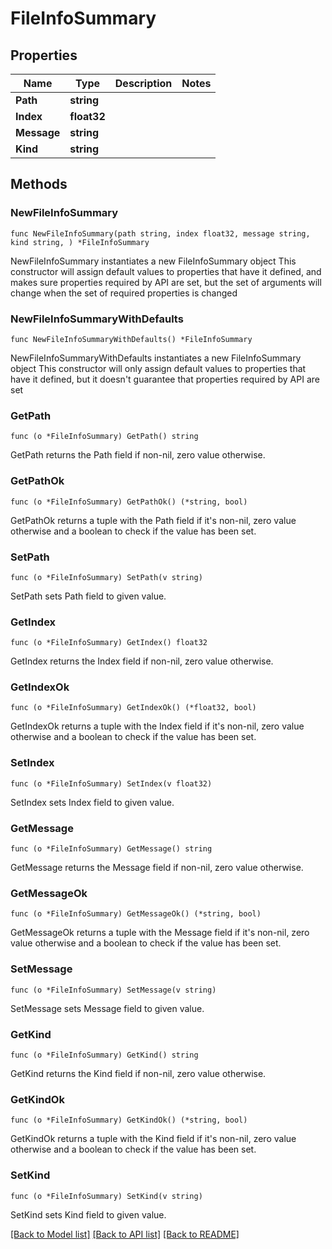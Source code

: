 # FileInfoSummary

## Properties

Name | Type | Description | Notes
------------ | ------------- | ------------- | -------------
**Path** | **string** |  | 
**Index** | **float32** |  | 
**Message** | **string** |  | 
**Kind** | **string** |  | 

## Methods

### NewFileInfoSummary

`func NewFileInfoSummary(path string, index float32, message string, kind string, ) *FileInfoSummary`

NewFileInfoSummary instantiates a new FileInfoSummary object
This constructor will assign default values to properties that have it defined,
and makes sure properties required by API are set, but the set of arguments
will change when the set of required properties is changed

### NewFileInfoSummaryWithDefaults

`func NewFileInfoSummaryWithDefaults() *FileInfoSummary`

NewFileInfoSummaryWithDefaults instantiates a new FileInfoSummary object
This constructor will only assign default values to properties that have it defined,
but it doesn't guarantee that properties required by API are set

### GetPath

`func (o *FileInfoSummary) GetPath() string`

GetPath returns the Path field if non-nil, zero value otherwise.

### GetPathOk

`func (o *FileInfoSummary) GetPathOk() (*string, bool)`

GetPathOk returns a tuple with the Path field if it's non-nil, zero value otherwise
and a boolean to check if the value has been set.

### SetPath

`func (o *FileInfoSummary) SetPath(v string)`

SetPath sets Path field to given value.


### GetIndex

`func (o *FileInfoSummary) GetIndex() float32`

GetIndex returns the Index field if non-nil, zero value otherwise.

### GetIndexOk

`func (o *FileInfoSummary) GetIndexOk() (*float32, bool)`

GetIndexOk returns a tuple with the Index field if it's non-nil, zero value otherwise
and a boolean to check if the value has been set.

### SetIndex

`func (o *FileInfoSummary) SetIndex(v float32)`

SetIndex sets Index field to given value.


### GetMessage

`func (o *FileInfoSummary) GetMessage() string`

GetMessage returns the Message field if non-nil, zero value otherwise.

### GetMessageOk

`func (o *FileInfoSummary) GetMessageOk() (*string, bool)`

GetMessageOk returns a tuple with the Message field if it's non-nil, zero value otherwise
and a boolean to check if the value has been set.

### SetMessage

`func (o *FileInfoSummary) SetMessage(v string)`

SetMessage sets Message field to given value.


### GetKind

`func (o *FileInfoSummary) GetKind() string`

GetKind returns the Kind field if non-nil, zero value otherwise.

### GetKindOk

`func (o *FileInfoSummary) GetKindOk() (*string, bool)`

GetKindOk returns a tuple with the Kind field if it's non-nil, zero value otherwise
and a boolean to check if the value has been set.

### SetKind

`func (o *FileInfoSummary) SetKind(v string)`

SetKind sets Kind field to given value.



[[Back to Model list]](../README.md#documentation-for-models) [[Back to API list]](../README.md#documentation-for-api-endpoints) [[Back to README]](../README.md)


